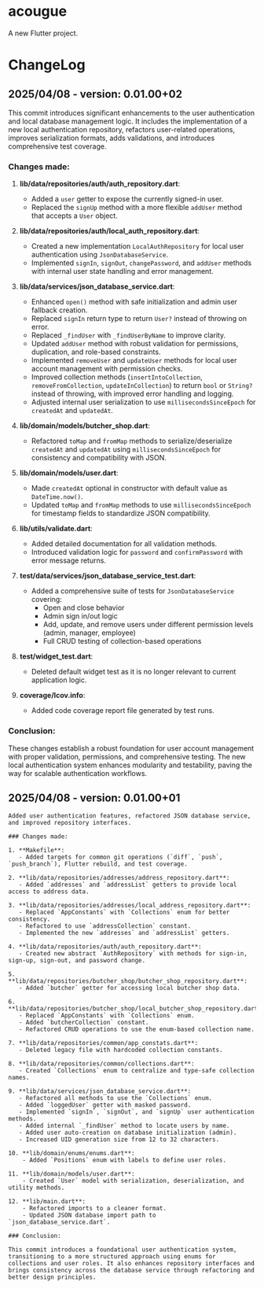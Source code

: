 # acougue

A new Flutter project.

# ChangeLog

## 2025/04/08 - version: 0.01.00+02

This commit introduces significant enhancements to the user authentication and local database management logic. It includes the implementation of a new local authentication repository, refactors user-related operations, improves serialization formats, adds validations, and introduces comprehensive test coverage.

### Changes made:

1. **lib/data/repositories/auth/auth_repository.dart**:
   - Added a `user` getter to expose the currently signed-in user.
   - Replaced the `signUp` method with a more flexible `addUser` method that accepts a `User` object.

2. **lib/data/repositories/auth/local_auth_repository.dart**:
   - Created a new implementation `LocalAuthRepository` for local user authentication using `JsonDatabaseService`.
   - Implemented `signIn`, `signOut`, `changePassword`, and `addUser` methods with internal user state handling and error management.

3. **lib/data/services/json_database_service.dart**:
   - Enhanced `open()` method with safe initialization and admin user fallback creation.
   - Replaced `signIn` return type to return `User?` instead of throwing on error.
   - Replaced `_findUser` with `_findUserByName` to improve clarity.
   - Updated `addUser` method with robust validation for permissions, duplication, and role-based constraints.
   - Implemented `removeUser` and `updateUser` methods for local user account management with permission checks.
   - Improved collection methods (`insertIntoCollection`, `removeFromCollection`, `updateInCollection`) to return `bool` or `String?` instead of throwing, with improved error handling and logging.
   - Adjusted internal user serialization to use `millisecondsSinceEpoch` for `createdAt` and `updatedAt`.

4. **lib/domain/models/butcher_shop.dart**:
   - Refactored `toMap` and `fromMap` methods to serialize/deserialize `createdAt` and `updatedAt` using `millisecondsSinceEpoch` for consistency and compatibility with JSON.

5. **lib/domain/models/user.dart**:
   - Made `createdAt` optional in constructor with default value as `DateTime.now()`.
   - Updated `toMap` and `fromMap` methods to use `millisecondsSinceEpoch` for timestamp fields to standardize JSON compatibility.

6. **lib/utils/validate.dart**:
   - Added detailed documentation for all validation methods.
   - Introduced validation logic for `password` and `confirmPassword` with error message returns.

7. **test/data/services/json_database_service_test.dart**:
   - Added a comprehensive suite of tests for `JsonDatabaseService` covering:
     - Open and close behavior
     - Admin sign in/out logic
     - Add, update, and remove users under different permission levels (admin, manager, employee)
     - Full CRUD testing of collection-based operations

8. **test/widget_test.dart**:
   - Deleted default widget test as it is no longer relevant to current application logic.

9. **coverage/lcov.info**:
   - Added code coverage report file generated by test runs.

### Conclusion:

These changes establish a robust foundation for user account management with proper validation, permissions, and comprehensive testing. The new local authentication system enhances modularity and testability, paving the way for scalable authentication workflows.


## 2025/04/08 - version: 0.01.00+01
    
    Added user authentication features, refactored JSON database service, and improved repository interfaces.
    
    ### Changes made:
    
    1. **Makefile**:
       - Added targets for common git operations (`diff`, `push`, `push_branch`), Flutter rebuild, and test coverage.
    
    2. **lib/data/repositories/addresses/address_repository.dart**:
       - Added `addresses` and `addressList` getters to provide local access to address data.
    
    3. **lib/data/repositories/addresses/local_address_repository.dart**:
       - Replaced `AppConstants` with `Collections` enum for better consistency.
       - Refactored to use `addressCollection` constant.
       - Implemented the new `addresses` and `addressList` getters.
    
    4. **lib/data/repositories/auth/auth_repository.dart**:
       - Created new abstract `AuthRepository` with methods for sign-in, sign-up, sign-out, and password change.
    
    5. **lib/data/repositories/butcher_shop/butcher_shop_repository.dart**:
       - Added `butcher` getter for accessing local butcher shop data.
    
    6. **lib/data/repositories/butcher_shop/local_butcher_shop_repository.dart**:
       - Replaced `AppConstants` with `Collections` enum.
       - Added `butcherCollection` constant.
       - Refactored CRUD operations to use the enum-based collection name.
    
    7. **lib/data/repositories/common/app_constats.dart**:
       - Deleted legacy file with hardcoded collection constants.
    
    8. **lib/data/repositories/common/collections.dart**:
       - Created `Collections` enum to centralize and type-safe collection names.
    
    9. **lib/data/services/json_database_service.dart**:
       - Refactored all methods to use the `Collections` enum.
       - Added `loggedUser` getter with masked password.
       - Implemented `signIn`, `signOut`, and `signUp` user authentication methods.
       - Added internal `_findUser` method to locate users by name.
       - Added user auto-creation on database initialization (admin).
       - Increased UID generation size from 12 to 32 characters.
    
    10. **lib/domain/enums/enums.dart**:
        - Added `Positions` enum with labels to define user roles.
    
    11. **lib/domain/models/user.dart**:
        - Created `User` model with serialization, deserialization, and utility methods.
    
    12. **lib/main.dart**:
        - Refactored imports to a cleaner format.
        - Updated JSON database import path to `json_database_service.dart`.
    
    ### Conclusion:
    
    This commit introduces a foundational user authentication system, transitioning to a more structured approach using enums for collections and user roles. It also enhances repository interfaces and brings consistency across the database service through refactoring and better design principles.

